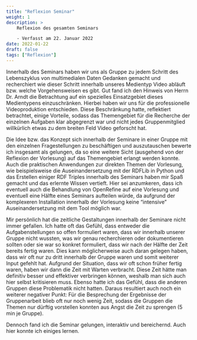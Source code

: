 ```yaml
---
title: "Reflexion Seminar"
weight: 1
description: >
    Reflexion des gesamten Seminars

    - Verfasst am 22. Januar 2022
date: 2022-01-22
draft: false
tags: ["Reflexion"]
---
```

Innerhalb des Seminars haben wir uns als Gruppe zu jedem Schritt des Lebenszyklus von multimedialen Daten Gedanken gemacht und recherchiert wie dieser Schritt innerhalb unseres Medientyp Video abläuft bzw. welche Vorgehensweisen es gibt. Gut fand ich den Hinweis von Herrn Dr. Arndt die Betrachtung auf ein spezielles Einsatzgebiet dieses Medientypens einzuschränken. Hierbei haben wir uns für die professionelle Videoproduktion entschieden. Diese Beschränkung hatte, reflektiert betrachtet, einige Vorteile, sodass das Themengebiet  für die Recherche der einzelnen Aufgaben klar abgegrenzt war und nicht jedes Gruppenmitglied willkürlich etwas zu dem breiten Feld Video geforscht hat.

Die Idee bzw. das Konzept sich innerhalb der Seminare in einer Gruppe mit den einzelnen Fragestellungen zu beschäftigen und auszutauschen bewerte ich insgesamt als gelungen, da so eine weitere Sicht (ausgehend von der Reflexion der Vorlesung) auf das Themengebiet erlangt werden konnte. Auch die praktischen Anwendungen zur direkten Themen der Vorlesung, wie beispielsweise die Auseinandersetzung mit der RDFLib in Python und das Erstellen einiger RDF Triples innerhalb des Seminars haben mir Spaß gemacht und das erlernte Wissen vertieft. Hier sei anzumkeren, dass ich eventuell auch die Behandlung von OpenRefine auf eine Vorlesung und eventuell eine Hälfte eines Seminars aufteilen würde, da aufgrund der komplexeren Installation innerhalb der Vorlesung keine “intensive” Auseinandersetzung mit dem Tool möglich war.

Mir persönlich hat die zeitliche Gestaltungen innerhalb der Seminare nicht immer gefallen. Ich hatte oft das Gefühl, dass entweder die Aufgabenstellungen so offen formuliert waren, dass wir innerhalb unserer Gruppe nicht wussten, was wir genau recherchieren oder dokumentieren sollten oder sie war so konkret formuliert, dass wir nach der Hälfte der Zeit bereits fertig waren. Dies kann möglicherweise auch daran gelegen haben, dass wir oft nur zu dritt innerhalb der Gruppe waren und somit weiterer Input gefehlt hat. Aufgrund der Situation, dass wir oft schon früher fertig waren, haben wir dann die Zeit mit Warten verbracht. Diese Zeit hätte man definitiv besser und effektiver verbringen können, weshalb man sich auch hier selbst kritisieren muss. Ebenso hatte ich das Gefühl, dass die anderen Gruppen diese Problematik nicht hatten. Daraus resultiert auch noch ein weiterer negativer Punkt: Für die Besprechung der Ergebnisse der Gruppenarbeit blieb oft nur noch wenig Zeit, sodass die Gruppen die Themen nur dürftig vorstellen konnten aus Angst die Zeit zu sprengen (5 min je Gruppe).

Dennoch fand ich die Seminar gelungen, interaktiv und bereichernd. Auch hier konnte ich einiges lernen.
